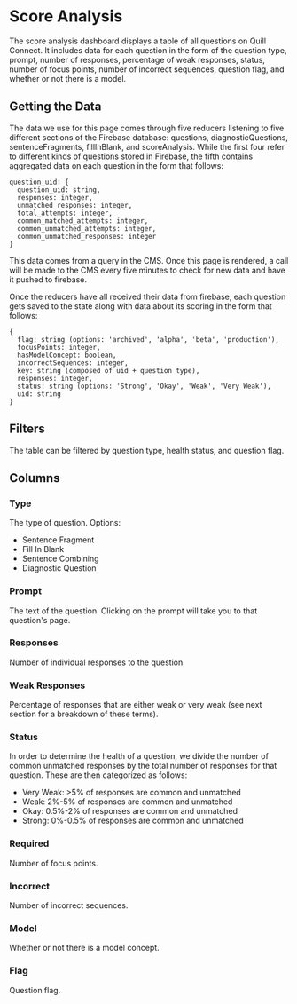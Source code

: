 # Score Analysis

The score analysis dashboard displays a table of all questions on Quill Connect. It includes data for each question in the form of the question type, prompt, number of responses, percentage of weak responses, status, number of focus points, number of incorrect sequences, question flag, and whether or not there is a model.

## Getting the Data

The data we use for this page comes through five reducers listening to five different sections of the Firebase database: questions, diagnosticQuestions, sentenceFragments, fillInBlank, and scoreAnalysis. While the first four refer to different kinds of questions stored in Firebase, the fifth contains aggregated data on each question in the form that follows:

```
question_uid: {
  question_uid: string,
  responses: integer,
  unmatched_responses: integer,
  total_attempts: integer,
  common_matched_attempts: integer,
  common_unmatched_attempts: integer,
  common_unmatched_responses: integer
}
```

This data comes from a query in the CMS. Once this page is rendered, a call will be made to the CMS every five minutes to check for new data and have it pushed to firebase.

Once the reducers have all received their data from firebase, each question gets saved to the state along with data about its scoring in the form that follows:

```
{
  flag: string (options: 'archived', 'alpha', 'beta', 'production'),
  focusPoints: integer,
  hasModelConcept: boolean,
  incorrectSequences: integer,
  key: string (composed of uid + question type),
  responses: integer,
  status: string (options: 'Strong', 'Okay', 'Weak', 'Very Weak'),
  uid: string
}
```

## Filters
The table can be filtered by question type, health status, and question flag.

## Columns

### Type
The type of question. Options:

- Sentence Fragment
- Fill In Blank
- Sentence Combining
- Diagnostic Question

### Prompt
The text of the question. Clicking on the prompt will take you to that question's page.

### Responses
Number of individual responses to the question.

### Weak Responses
Percentage of responses that are either weak or very weak (see next section for a breakdown of these terms).

### Status
In order to determine the health of a question, we divide the number of common unmatched responses by the total number of responses for that question. These are then categorized as follows:

- Very Weak: >5% of responses are common and unmatched
- Weak: 2%-5% of responses are common and unmatched
- Okay: 0.5%-2% of responses are common and unmatched
- Strong: 0%-0.5% of responses are common and unmatched

### Required #
Number of focus points.

### Incorrect #
Number of incorrect sequences.

### Model
Whether or not there is a model concept.

### Flag
Question flag.
